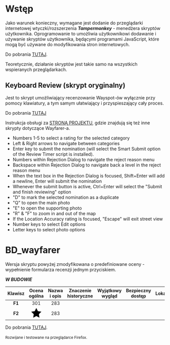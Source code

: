 # Wstęp

Jako warunek konieczny, wymagane jest dodanie do przeglądarki internetowej wtyczki/rozszerzenia ***Tampermonkey*** - menedżera skryptów użytkownika. Oprogramowanie to umożliwia użytkownikowi dodawanie i używanie skryptów użytkownika, będącymi programami JavaScript, które mogą być używane do modyfikowania stron internetowych.

Do pobrania [TUTAJ](https://tampermonkey.net/).

Teoretycznie, działanie skryptów jest takie samo na wszystkich wspieranych przeglądarkach.

## Keyboard Review (skrypt oryginalny)

Jest to skrypt umożliwiający recenzowanie Wayspot-ów wyłącznie przy pomocy klawiatury, a tym samym ułatwiający i przyspieszający cały proces.

Do pobrania [TUTAJ](https://github.com/tehstone/wayfarer-addons/raw/main/wayfarer-keyboard-review.user.js)

Instrukcja obsługi za [STRONĄ PROJEKTU](https://github.com/tehstone/wayfarer-addons), gdzie znajdują się też inne skrypty dotyczące Wayfarer-a.

- Numbers 1-5 to select a rating for the selected category
- Left & Right arrows to navigate between categories
- Enter key to submit the nomination (will select the Smart Submit option of the Review Timer script is installed).
- Numbers within Rejection Dialog to navigate the reject reason menu
- Backspace within Rejection Dialog to navigate back a level in the reject reason menu
- When the text box in the Rejection Dialog is focused, Shift+Enter will add a newline, Enter will submit the nomination
- Whenever the submit button is active, Ctrl+Enter will select the "Submit and finish reviewing" option
- "D" to mark the selected nomination as a duplicate
- "Q" to open the main photo
- "E" to open the supporting photo
- "R" & "F" to zoom in and out of the map
- If the Location Accuracy rating is focused, "Escape" will exit street view
- Number keys to select Edit options
- Letter keys to select photo options

# BD_wayfarer

Wersja skryptu powyżej zmodyfikowana o predefiniowane oceny - wypełnienie formularza recenzji jednym przyciskiem.

***W BUDOWIE***

| Klawisz | Ocena ogólna | Nazwa i opis | Znaczenie historyczne | Wyjątkowy wygląd | Bezpieczny dostęp | Lokalizacja |
| :-----: | :----------: | :----------: | :-------------------: | :--------------: | :---------------: | :---------: |
| **F1**  | 301          | 283          |                       |                  |                   |             |
| **F2**  | ![star](star.png) | 283          |                       |                  |                   |             |

Do pobrania [TUTAJ](https://github.com/bdudek86/wayfarer/raw/main/BD_wayfarer.user.js).

<sup>Rozwijane i testowane na przeglądarce Firefox.<sup>
